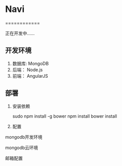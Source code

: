 # Navi
============

正在开发中......

## 开发环境

1. 数据库: MongoDB
2. 后端： Node.js
3. 前端： AngularJS

## 部署

1. 安装依赖

    sudo npm install -g bower
    npm install
    bower install

2. 配置

mongodb开发环境

mongodb云环境

邮箱配置
